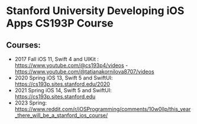 # Stanford University Developing iOS Apps CS193P Course

## Courses:
- 2017 Fall iOS 11, Swift 4 and UIKit : https://www.youtube.com/@cs193p4/videos - https://www.youtube.com/@tatianakornilova8707/videos
- 2020 Spring iOS 13, Swift 5 and SwiftUI: https://cs193p.sites.stanford.edu/2020
- 2021 Spring iOS 14, Swift 5 and SwiftUI: https://cs193p.sites.stanford.edu
- 2023 Spring: https://www.reddit.com/r/iOSProgramming/comments/10w0llp/this_year_there_will_be_a_stanford_ios_course/